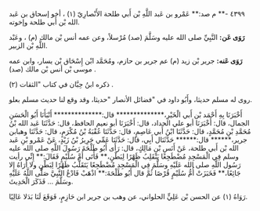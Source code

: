 ٤٣٩٩ -** م صد:** عَمْرو بن عَبد اللَّهِ بْن أَبي طلحة الأَنْصارِيّ (١) ، أخو إسحاق بن عَبد الله بْن أَبي طلحة وإخوته.

**رَوَى عَن:** النَّبِيِّ صلى الله عليه وسَلَّمَ (صد) مُرْسلاً، وعن عمه أنس بْن مالك (م) ، وعَبْد اللَّهِ بْن الزبير.

**رَوَى عَنه:** جرير بْن زيد (م) عم جرير بن حازم، ومُحَمَّد ابْن إِسْحَاق بْن يسار، وابن عمه موسى بْن أنس بْن مالك (صد) .

ذكره ابنُ حِبَّان في كتاب "الثقات (٢) .

روى له مسلم حديثا، وأَبُو داود في "فضائل الأنصار "حديثا، وقد وقع لنا حديث مسلم بعلو.

أَخْبَرَنَا بِهِ أَحْمَد بْن أَبي الْخَيْرِ،************** قال:************** أَنْبَأَنَا أَبُو الْحَسَنِ الجمال، قال: أَخْبَرَنَا أبو علي الحداد، قال: أَخْبَرَنَا أبو نعيم الحافظ، قال: حَدَّثَنَا عَبد الله بْنُ مُحَمَّدِ بْنِ مُحَمَّدٍ، قال: حَدَّثَنَا ابْنُ أَبي عَاصِمٍ، قال: حَدَّثَنَا عُقْبَةُ بْنُ مُكْرَمٍ، قال: حَدَّثَنَا وهبابن جرير،****** قال:****** حَدَّثَنَال أَبِي، قال: حَدَّثَنَا عَمِّي جَرِيرُ بْنُ زَيْدٍ، عَنْ عَمْرو بْنِ عَبد الله بْن أَبي طلحة، عَنْ أَنَسِ بْنِ مَالِكٍ، قال: رَأَى أَبُو طَلْحَةَ رَسُولَ اللَّهِ صلى الله عليه وسلم فِي الْمَسْجِدِ مُضْطَجِعًا يَنْقَلِبُ ظَهْرًا لِبَطْنٍ،** فَأَتَى أُمَّ سُلَيْمٍ فَقَالَ:** إِنِّي رأيت رَسُول اللَّهِ صلى الله عَلَيْهِ وسَلَّمَ فِي الْمَسْجِدِ مُضْطَجِعًا يَتَقَلَّبُ ظَهْرًا لِبَطْنٍ ولا أَرَاهُ إِلا جَائِعًا،** فَخَبَزَتْ أُمُّ سُلَيْمٍ قُرْصًا ثُمَّ قال أَبُو طَلْحَةَ:** اذْهَبْ فَادْعُ النَّبِيَّ صَلَّى اللَّهُ عَلَيْهِ وسَلَّمَ ... فَذَكَرَ الْحَدِيثَ.

رَوَاهُ (١) عن الحسن بْن عَلِيٍّ الحلواني، عن وهب بن جرير ابن حَازِمٍ، فَوَقَعَ لَنَا بَدَلا عَالِيًا.